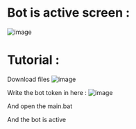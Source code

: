 # Bot is active screen : 
![image](https://lh3.googleusercontent.com/r1rs7iVw46vurCUIUh2fHySy1LCmldJ1bCnU2VtxHPVsgCrP6Y_l2sFjjt6spl0wNyyY7BM=s170)

# Tutorial : 
Download files
![image](https://cdn.discordapp.com/attachments/966440093277634590/967887201864146994/lol.png)

Write the bot token in here :
![image](https://cdn.discordapp.com/attachments/955903115968794704/967889283442683974/unknown.png)

And open the main.bat 

And the bot is active
